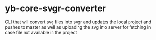 # yb-core-svgr-converter
 CLI that will convert svg files into svgr and updates the local project and pushes to master as well as uploading the svg into server for fetching in case file not available in the project
